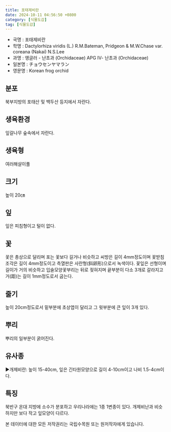 ```yaml
---
title: 포태제비란
date: 2024-10-11 04:56:50 +0800
category: [식물도감]
tag: [식물도감]
---
```




- 국명 : 포태제비란
- 학명 : Dactylorhiza viridis (L.) R.M.Bateman, Pridgeon & M.W.Chase var. coreana (Nakai) N.S.Lee
- 과명 : 앵글러 - 난초과 (Orchidaceae) APG Ⅳ- 난초과 (Orchidaceae)
- 일본명 : チョウセンヤマラン
- 영문명 : Korean frog orchid


## 분포
북부지방의 포태산 및 백두산 등지에서 자란다.
## 생육환경
잎갈나무 숲속에서 자란다.
## 생육형
여러해살이풀
## 크기
높이 20㎝
## 잎
잎은 피침형이고 털이 없다.
## 꽃
꽃은 총상으로 달리며 포는 꽃보다 길거나 비슷하고 씨방은 길이 4mm정도이며 꽃받침조각은 길이 4mm정도이고 측열판은 사란형(斜卵形)으로서 녹색이다. 꽃잎은 선형이며 길이가 거의 비슷하고 입술모양꽃부리는 뒤로 젖혀지며 끝부분이 다소 3개로 갈라지고 거(距)는 길이 1mm정도로서 굽는다.
## 줄기
높이 20cm정도로서 밑부분에 초상엽이 달리고 그 윗부분에 큰 잎이 3개 있다.
## 뿌리
뿌리의 일부분이 굵어진다.
## 유사종
▶개제비란: 높이 15-40cm, 잎은 긴타원모양으로 길이 4-10cm이고 나비 1.5-4cm이다.
## 특징
북반구 온대 지방에 소수가 분포하고 우리나라에는 1종 1변종이 있다. 개제비난과 비슷하지만 보다 작고 잎모양이 다르다.






본 데이터에 대한 모든 저작권리는 국립수목원 또는 원저작자에게 있습니다.
